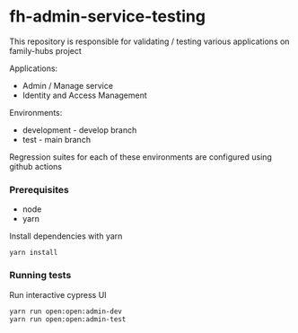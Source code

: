 # fh-admin-service-testing

This repository is responsible for validating / testing various applications on family-hubs project

Applications:
- Admin / Manage service
- Identity and Access Management

Environments:

- development - develop branch
- test - main branch

Regression suites for each of these environments are configured using github actions

### Prerequisites

- node
- yarn

Install dependencies with yarn

```shell
yarn install
```

### Running tests

Run interactive cypress UI

```shell
yarn run open:open:admin-dev
yarn run open:open:admin-test
```
